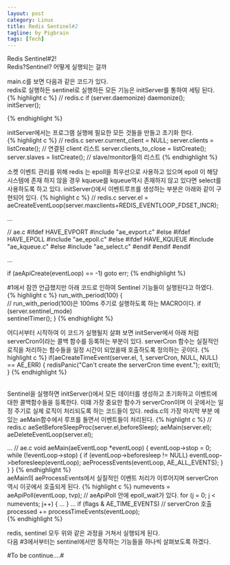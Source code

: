 ```yaml
---
layout: post
category: Linux
title: Redis Sentinel#2
tagline: by Pigbrain
tags: [Tech]
---
```

Redis Sentinel#2! <br>
Redis?Sentinel? 어떻게 실행되는 걸까

<!--more-->

main.c를 보면 다음과 같은 코드가 있다. <br>
redis로 실행하든 sentinel로 실행하든 모든 기능은 initServer를 통하여 세팅 된다.
{% highlight c %}
// redis.c
if (server.daemonize) 
	daemonize();	
initServer();

{% endhighlight %}	

initServer에서는 프로그램 실행에 필요한 모든 것들을 만들고 초기화 한다. <br>
{% highlight c %}
// redis.c
server.current_client = NULL;
server.clients = listCreate();	// 연결된 client 리스트
server.clients_to_close = listCreate(); 
server.slaves = listCreate(); // slave/monitor들의 리스트
{% endhighlight %}	


 소켓 이벤트 관리를 위해 redis 는 epoll을 최우선으로 사용하고 있으며 epoll 이 해당 시스템에 존재 하지 않을 경우 kqueue를 
 kqueue역시 존재하지 않고 있다면 select를 사용하도록 하고 있다.
 initServer()에서 이벤트루프를 생성하는 부분은 아래와 같이 구현되어 있다.
{% highlight c %}
// redis.c
server.el = aeCreateEventLoop(server.maxclients+REDIS_EVENTLOOP_FDSET_INCR);

...

// ae.c
#ifdef HAVE_EVPORT
#include "ae_evport.c"
#else
    #ifdef HAVE_EPOLL
    #include "ae_epoll.c"
    #else
        #ifdef HAVE_KQUEUE
        #include "ae_kqueue.c"
        #else
        #include "ae_select.c"
        #endif
    #endif
#endif

...

if (aeApiCreate(eventLoop) == -1) goto err;
{% endhighlight %}	

\#1에서 잠깐 언급했지만 아래 코드로 인하여 Sentinel 기능들이 실행된다고 하였다.
{% highlight c %}
run_with_period(100) {  
	// run_with_period(100)은 100ms 주기로 실행하도록 하는 MACRO이다. 
	if (server.sentinel_mode)  
		sentinelTimer();
}
{% endhighlight %}	

어디서부터 시작하여 이 코드가 실행될지 살펴 보면  initServer에서 아래 처럼 serverCron이라는 콜백 함수를 등록하는 부분이 있다.
serverCron 함수는 실질적인 로직을 처리하는 함수들을 일정 시간이 되었을때 호출하도록 정의하는 곳이다.
{% highlight c %}
if(aeCreateTimeEvent(server.el, 1, serverCron, NULL, NULL) == AE_ERR) {
	redisPanic("Can't create the serverCron time event.");
	exit(1);
}
{% endhighlight %}	

<br>
Sentinel을 실행하면 initServer()에서 모든 데이터를 생성하고 초기화하고 이벤트에 대한 콜백함수들을 등록한다. 이떄 가장 중요한 함수가
serverCron이며 이 곳에서는 일정 주기로 실제 로직이 처리되도록 하는 코드들이 있다. redis.c의 가장 마지막 부분 에 있는 aeMain함수에서
루프를 돌면서 이벤트들이 처리된다.
{% highlight c %}
// redis.c
aeSetBeforeSleepProc(server.el,beforeSleep);
aeMain(server.el);
aeDeleteEventLoop(server.el);

...
// ae.c
void aeMain(aeEventLoop *eventLoop) {
	eventLoop->stop = 0;
	while (!eventLoop->stop) {
		if (eventLoop->beforesleep != NULL)
			eventLoop->beforesleep(eventLoop);
			aeProcessEvents(eventLoop, AE_ALL_EVENTS);
		}
	}
}
{% endhighlight %}	
aeMain의 aeProcessEvents에서 실질적인 이벤트 처리가 이루어지며 serverCron역시 이곳에서 호출되게 된다.
{% highlight c %}
numevents = aeApiPoll(eventLoop, tvp);	 // aeApiPoll 안에 epoll_wait가 있다.
for (j = 0; j < numevents; j++) {
	...
}
...
if (flags & AE_TIME_EVENTS) // serverCron 호출
	processed += processTimeEvents(eventLoop);	 
{% endhighlight %}	

redis, sentinel 모두 위와 같은 과정을 거쳐서 실행되게 된다. <br>
다음 \#3에서부터는 sentinel에서만 동작하는 기능들을 하나씩 살펴보도록 하겠다.

#To be continue....#
